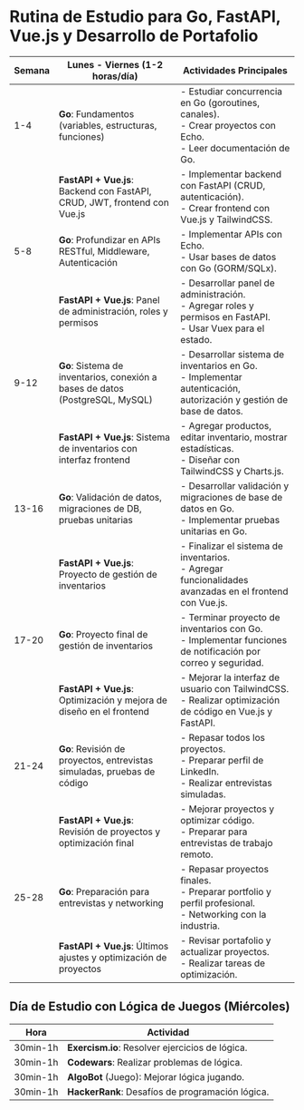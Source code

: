 # Rutina de Estudio para Go, FastAPI, Vue.js y Desarrollo de Portafolio

| Semana | Lunes - Viernes (1-2 horas/día)                                               | Actividades Principales                                                                                             |
|--------|-------------------------------------------------------------------------------|-----------------------------------------------------------------------------------------------------------------------|
| 1-4    | **Go**: Fundamentos (variables, estructuras, funciones)                       | - Estudiar concurrencia en Go (goroutines, canales). <br> - Crear proyectos con Echo. <br> - Leer documentación de Go.  |
|        | **FastAPI + Vue.js**: Backend con FastAPI, CRUD, JWT, frontend con Vue.js      | - Implementar backend con FastAPI (CRUD, autenticación). <br> - Crear frontend con Vue.js y TailwindCSS.              |
| 5-8    | **Go**: Profundizar en APIs RESTful, Middleware, Autenticación                  | - Implementar APIs con Echo. <br> - Usar bases de datos con Go (GORM/SQLx).                                           |
|        | **FastAPI + Vue.js**: Panel de administración, roles y permisos                | - Desarrollar panel de administración. <br> - Agregar roles y permisos en FastAPI. <br> - Usar Vuex para el estado.    |
| 9-12   | **Go**: Sistema de inventarios, conexión a bases de datos (PostgreSQL, MySQL)  | - Desarrollar sistema de inventarios en Go. <br> - Implementar autenticación, autorización y gestión de base de datos. |
|        | **FastAPI + Vue.js**: Sistema de inventarios con interfaz frontend             | - Agregar productos, editar inventario, mostrar estadísticas. <br> - Diseñar con TailwindCSS y Charts.js.            |
| 13-16  | **Go**: Validación de datos, migraciones de DB, pruebas unitarias               | - Desarrollar validación y migraciones de base de datos en Go. <br> - Implementar pruebas unitarias en Go.            |
|        | **FastAPI + Vue.js**: Proyecto de gestión de inventarios                       | - Finalizar el sistema de inventarios. <br> - Agregar funcionalidades avanzadas en el frontend con Vue.js.            |
| 17-20  | **Go**: Proyecto final de gestión de inventarios                               | - Terminar proyecto de inventarios con Go. <br> - Implementar funciones de notificación por correo y seguridad.       |
|        | **FastAPI + Vue.js**: Optimización y mejora de diseño en el frontend           | - Mejorar la interfaz de usuario con TailwindCSS. <br> - Realizar optimización de código en Vue.js y FastAPI.          |
| 21-24  | **Go**: Revisión de proyectos, entrevistas simuladas, pruebas de código       | - Repasar todos los proyectos. <br> - Preparar perfil de LinkedIn. <br> - Realizar entrevistas simuladas.            |
|        | **FastAPI + Vue.js**: Revisión de proyectos y optimización final               | - Mejorar proyectos y optimizar código. <br> - Preparar para entrevistas de trabajo remoto.                          |
| 25-28  | **Go**: Preparación para entrevistas y networking                             | - Repasar proyectos finales. <br> - Preparar portfolio y perfil profesional. <br> - Networking con la industria.     |
|        | **FastAPI + Vue.js**: Últimos ajustes y optimización de proyectos             | - Revisar portafolio y actualizar proyectos. <br> - Realizar tareas de optimización.                                 |

## Día de Estudio con Lógica de Juegos (Miércoles)
| Hora    | Actividad                                        |
|---------|--------------------------------------------------|
| 30min-1h | **Exercism.io**: Resolver ejercicios de lógica.  |
| 30min-1h | **Codewars**: Realizar problemas de lógica.      |
| 30min-1h | **AlgoBot** (Juego): Mejorar lógica jugando.     |
| 30min-1h | **HackerRank**: Desafíos de programación lógica. |

